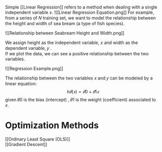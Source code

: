 Simple [[Linear Regression]] refers to a method when dealing with a single independent variable 𝑥.
![[Linear Regression Equation.png]]
For example, from a series of 𝑁 training set, we want to model the relationship between the height and width of sea bream (a type of fish species).

![[Relationship between Seabream Height and Width.png]]

We assign height as the independent variable, 𝑥 and width as the dependent variable, 𝑦 .  
If we plot the data, we can see a positive relationship between the two variables.

![[Regression Example.png]]

The relationship between the two variables 𝑥 and 𝑦 can be modeled by a linear equation:
$$
ℎ𝜃(𝑥) = 𝜃0 + 𝜃1𝑥
$$
given 𝜃0 is the bias (intercept) , 𝜃1 is the weight (coefficient) associated to 𝑥.
# Optimization Methods
[[Ordinary Least Square (OLS)]]  
[[Gradient Descent]]  
